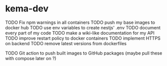 # kema-dev

TODO Fix npm warnings in all containers
TODO push my base images to docker hub
TODO use env variables to create nestjs' .env
TODO document every part of my code
TODO make a wiki-like documentation for my API
TODO improve restart policy to docker containers
TODO implement HTTPS on backend
TODO remove latest versions from dockerfiles

TODO Git action to push built images to GitHub packages (maybe pull these with compose later on ?)
